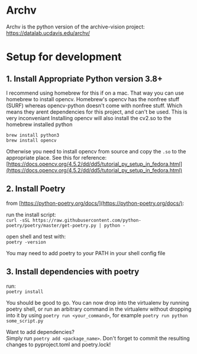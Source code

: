 # Archv
Archv is the python version of the archive-vision project:
https://datalab.ucdavis.edu/archv/

# Setup for development

## 1. Install Appropriate Python version 3.8+

I recommend using homebrew for this if on a mac.
That way you can use homebrew to install opencv.
Homebrew's opencv has the nonfree stuff (SURF)
whereas opencv-python doesn't come with nonfree stuff. 
Which means they arent dependencies for this project, and can't be used.
This is very inconveniant
Installing opencv will also install the cv2.so to the homebrew installed python
```
brew install python3
brew install opencv
```

Otherwise you need to install opencv from source and copy the `.so` to the appropriate place. 
See this for reference:
[https://docs.opencv.org/4.5.2/dd/dd5/tutorial_py_setup_in_fedora.html](https://docs.opencv.org/4.5.2/dd/dd5/tutorial_py_setup_in_fedora.html)

## 2. Install Poetry

from [https://python-poetry.org/docs/](https://python-poetry.org/docs/):

run the install script:  
`curl -sSL https://raw.githubusercontent.com/python-poetry/poetry/master/get-poetry.py | python -`

open shell and test with:  
`poetry -version`

You may need to add poetry to your PATH in your shell config file

## 3. Install dependencies with poetry

run:  
`poetry install`

You should be good to go. 
You can now drop into the virtualenv by running poetry shell, 
or run an arbitrary command in the virtualenv without dropping into it by using
`poetry run <your_command>`, for example `poetry run python some_script.py`

Want to add dependencies?  
Simply run `poetry add <package_name>`.
Don't forget to commit the resulting changes to pyproject.toml and poetry.lock!





